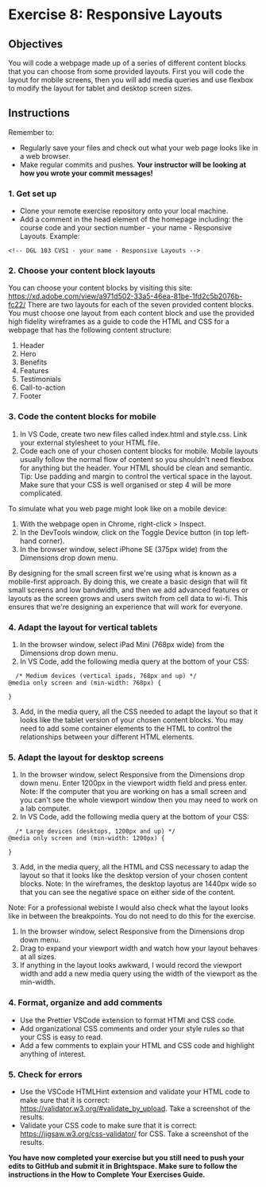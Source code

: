 # Exercise 8: Responsive Layouts

## Objectives
You will code a webpage made up of a series of different content blocks that you can choose from some provided layouts. First you will code the layout for mobile screens, then you will add media queries and use flexbox to modify the layout for tablet and desktop screen sizes.

## Instructions
Remember to:
* Regularly save your files and check out what your web page looks like in a web browser.
* Make regular commits and pushes. **Your instructor will be looking at how you wrote your commit messages!**
### 1. Get set up
* Clone your remote exercise repository onto your local machine.
* Add a comment in the head element of the homepage including: the course code and your section number - your name - Responsive Layouts. Example:
```
<!-- DGL 103 CVS1 - your name - Responsive Layouts -->
```
### 2. Choose your content block layouts
You can choose your content blocks by visiting this site: https://xd.adobe.com/view/a971d502-33a5-46ea-81be-1fd2c5b2076b-fc22/
There are two layouts for each of the seven provided content blocks. You must choose one layout from each content block and use the provided high fidelity wireframes as a guide to code the HTML and CSS for a webpage that has the following content structure:
1. Header
2. Hero
3. Benefits
4. Features
5. Testimonials
6. Call-to-action
7. Footer

### 3. Code the content blocks for mobile
1. In VS Code, create two new files called index.html and style.css. Link your external stylesheet to your HTML file. 
2. Code each one of your chosen content blocks for mobile. Mobile layouts usually follow the normal flow of content so you shouldn't need flexbox for anything but the header. Your HTML should be clean and semantic. Tip: Use padding and margin to control the vertical space in the layout. Make sure that your CSS is well organised or step 4 will be more complicated.

To simulate what you web page might look like on a mobile device: 
  1. With the webpage open in Chrome, right-click > Inspect. 
  2. In the DevTools window, click on the Toggle Device button (in top left-hand corner).
  3. In the browser window, select iPhone SE (375px wide) from the Dimensions drop down menu.

By designing for the small screen first we're using what is known as a mobile-first approach. By doing this, we create a basic design that will fit small screens and low bandwidth, and then we add advanced features or layouts as the screen grows and users switch from cell data to wi-fi. This ensures that we're designing an experience that will work for everyone. 

### 4. Adapt the layout for vertical tablets
1. In the browser window, select iPad Mini (768px wide) from the Dimensions drop down menu.
2. In VS Code, add the following media query at the bottom of your CSS:
```
  /* Medium devices (vertical ipads, 768px and up) */
@media only screen and (min-width: 768px) {

}
```
3. Add, in the media query, all the CSS needed to adapt the layout so that it looks like the tablet version of your chosen content blocks. You may need to add some container elements to the HTML to control the relationships between your different HTML elements.

### 5. Adapt the layout for desktop screens
1. In the browser window, select Responsive from the Dimensions drop down menu. Enter 1200px in the viewport width field and press enter. Note: If the computer that you are working on has a small screen and you can't see the whole viewport window then you may need to work on a lab computer.
2. In VS Code, add the following media query at the bottom of your CSS:
```
  /* Large devices (desktops, 1200px and up) */
@media only screen and (min-width: 1200px) {

}
```
3. Add, in the media query, all the HTML and CSS necessary to adap the layout so that it looks like the desktop version of your chosen content blocks. Note: In the wireframes, the desktop layotus are 1440px wide so that you can see the negative space on either side of the content.

Note: For a professional webiste I would also check what the layout looks like in between the breakpoints. You do not need to do this for the exercise.
  1. In the browser window, select Responsive from the Dimensions drop down menu.
  2. Drag to expand your viewport width and watch how your layout behaves at all sizes.
  3. If anything in the layout looks awkward, I would record the viewport width and add a new media query using the width of the viewport as the min-width.

### 4. Format, organize and add comments 
* Use the Prettier VSCode extension to format HTMl and CSS code.
* Add organizational CSS comments and order your style rules so that your CSS is easy to read.
* Add a few comments to explain your HTML and CSS code and highlight anything of interest.

### 5. Check for errors
* Use the VSCode HTMLHint extension and validate your HTML code to make sure that it is correct: https://validator.w3.org/#validate_by_upload. Take a screenshot of the results.
* Validate your CSS code to make sure that it is correct: https://jigsaw.w3.org/css-validator/ for CSS. Take a screenshot of the results.

**You have now completed your exercise but you still need to push your edits to GitHub and submit it in Brightspace. Make sure to follow the instructions in the How to Complete Your Exercises Guide.** 
